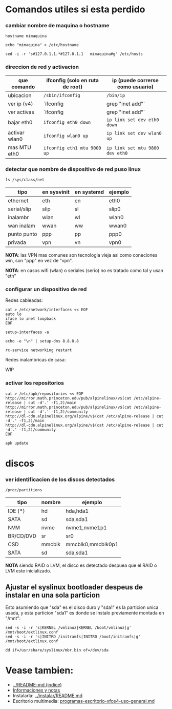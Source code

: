

Comandos utiles si esta perdido
================


### cambiar nombre de maquina o hostname ###

`hostname mimaquina`

`echo "mimaquina" > /etc/hostname`

`sed -i -r 's#127.0.1.1.*#127.0.1.1   mimaquina#g' /etc/hosts`

### direccion de red y activacion ###

| que comando | ifconfig (solo en ruta de root) | ip (puede correrse como usuario) |
| ----------- | ------------------------------- | -------------------------------- |
| ubicacion   | `/sbin/ifconfig`                | `/bin/ip`                        |
| ver ip (v4) | `ifconfig|grep "inet add"`      | `ip -4 addr|grep inet`           |
| ver activas | `ifconfig|grep "inet add"`      | `ip link ls up|grep mtu`         |
| bajar eth0  | `ifconfig eth0 down`            | `ip link set dev eth0 down`      |
| activar wlan0 | `ifconfig wlan0 up`           | `ip link set dev wlan0 up`       |
| mas MTU eth0 | `ifconfig eth1 mtu 9000 up`    | `ip link set mtu 9800 dev eth0`  |

### detectar que nombre de dispositivo de red puso linux ###

`ls /sys/class/net`

| tipo     | en sysvinit | en systemd | ejemplo |
| -------- | ----------- | ---------- | ------- |
| ethernet | eth         | en         | eth0    |
| serial/slip | slip     | sl         | slip0   |
| inalambr | wlan        | wl         | wlan0   |
| wan inalam | wwan      | ww         | wwan0   |
| punto punto | ppp      | pp         | ppp0    |
| privada  | vpn         | vn         | vpn0    |

**NOTA**: las VPN mas comunes son tecnologia vieja asi como coneciones win, son "ppp" en vez de "vpn".

**NOTA**: en casos wifi (wlan) o seriales (serio) no es tratado como tal y usan "eth"

### configurar un dispositivo de red ###

Redes cableadas:

```
cat > /etc/network/interfaces << EOF
auto lo
iface lo inet loopback
EOF

setup-interfaces -a

echo -e "\n" | setup-dns 8.8.8.8

rc-service networking restart
```

Redes inalambricas de casa:

WIP

### activar los repositorios

```
cat > /etc/apk/repositories << EOF
http://mirror.math.princeton.edu/pub/alpinelinux/v$(cat /etc/alpine-release | cut -d'.' -f1,2)/main
http://mirror.math.princeton.edu/pub/alpinelinux/v$(cat /etc/alpine-release | cut -d'.' -f1,2)/community
http://dl-cdn.alpinelinux.org/alpine/v$(cat /etc/alpine-release | cut -d'.' -f1,2)/main
http://dl-cdn.alpinelinux.org/alpine/v$(cat /etc/alpine-release | cut -d'.' -f1,2)/community
EOF

apk update
```


discos
====================================

### ver identificacion de los discos detectados ###

`/proc/partitions`

| tipo     | nombre | ejemplo  | 
| -------- | ------ | -------- |
| IDE  (*) | hd     | hda,hda1 |
| SATA     | sd     | sda,sda1 |
| NVM      | nvme   | nvme1,nvme1p1 |
| BR/CD/DVD | sr    | sr0      |
| CSD      | mmcblk | mmcblk0,mmcblk0p1 |
| SATA     | sd     | sda,sda1 |

**NOTA** siendo RAID o LVM, el disco es detectado despuea que el RAID o LVM este inicializado.

## Ajustar el syslinux bootloader despeus de instalar en una sola particion

Esto asumiendo que "sda" es el disco duro y "sda1" es la particion unica usada, 
y esta particion "sda1" es donde se instalo previamente montada en "/mnt":

```
sed -s -i -r 's|KERNEL /vmlinuz|KERNEL /boot/vmlinuz|g' /mnt/boot/extlinux.conf
sed -s -i -r 's|INITRD /initramfs|INITRD /boot/initramfs|g' /mnt/boot/extlinux.conf

dd if=/usr/share/syslinux/mbr.bin of=/dev/sda
```



# Vease tambien:

* [../README-md (indice)](../README-md)
* [Informaciones y notas](../informes/)
* Instalarla: [../instalar/README.md](../instalar/README.md)
* Escritorio multimedia: [programas-escritorio-xfce4-uso-general.md](programas-escritorio-xfce4-uso-general.md)
